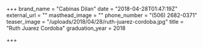 +++
brand_name = "Cabinas Dilan"
date = "2018-04-28T01:47:19Z"
external_url = ""
masthead_image = ""
phone_number = "(506) 2682-0371"
teaser_image = "/uploads/2018/04/28/ruth-juarez-cordoba.jpg"
title = "Ruth Juarez Cordoba"
graduation_year = 2018

+++
